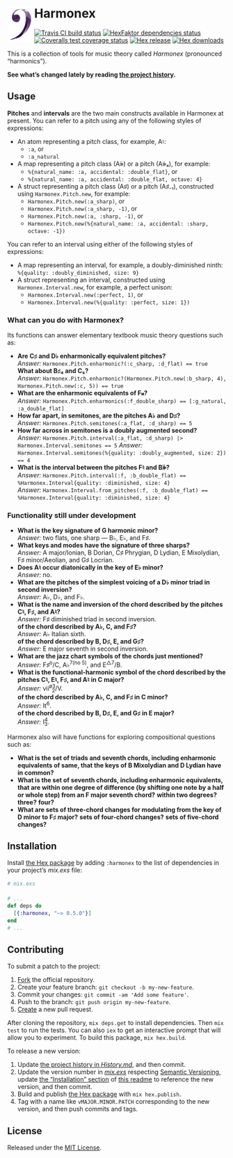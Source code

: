 # <img align="left" alt="logo" src="assets/logo.png" /> Harmonex

[<img alt="Travis CI build status" src="https://secure.travis-ci.org/njonsson/harmonex.svg?branch=master" />][Travis-CI-build-status]
[<img alt="HexFaktor dependencies status" src="https://beta.hexfaktor.org/badge/all/github/njonsson/harmonex.svg" />][HexFaktor-deps-status]
[<img alt="Coveralls test coverage status" src="https://coveralls.io/repos/njonsson/harmonex/badge.svg?branch=master" />][Coveralls-test-coverage-status]
[<img alt="Hex release" src="https://img.shields.io/hexpm/v/harmonex.svg" />][Hex-release]
[<img alt="Hex downloads" src="https://img.shields.io/hexpm/dt/harmonex.svg" />][Hex-release]

This is a collection of tools for music theory called _Harmonex_ (pronounced
“harmonics”).

**See what’s changed lately by reading [the project history][project-history].**

## Usage

**Pitches** and **intervals** are the two main constructs available in Harmonex
at present. You can refer to a pitch using any of the following styles of
expressions:

* An atom representing a pitch class, for example, A♮:
  - `:a`, or
  - `:a_natural`
* A map representing a pitch class (A𝄫) or a pitch (A𝄫₄), for example:
  - `%{natural_name: :a, accidental: :double_flat}`, or
  - `%{natural_name: :a, accidental: :double_flat, octave: 4}`
* A struct representing a pitch class (A♯) or a pitch (A♯₋₁), constructed using
  `Harmonex.Pitch.new`, for example:
  - `Harmonex.Pitch.new(:a_sharp)`, or
  - `Harmonex.Pitch.new(:a_sharp, -1)`, or
  - `Harmonex.Pitch.new(:a, :sharp, -1)`, or
  - `Harmonex.Pitch.new(%{natural_name: :a, accidental: :sharp, octave: -1})`

You can refer to an interval using either of the following styles of expressions:

* A map representing an interval, for example, a doubly-diminished ninth:
  `%{quality: :doubly_diminished, size: 9}`
* A struct representing an interval, constructed using `Harmonex.Interval.new`,
  for example, a perfect unison:
  - `Harmonex.Interval.new(:perfect, 1)`, or
  - `Harmonex.Interval.new(%{quality: :perfect, size: 1})`

### What can you do with Harmonex?

Its functions can answer elementary textbook music theory questions such as:

* **Are C♯ and D♭ enharmonically equivalent pitches?**  
  _Answer:_ `Harmonex.Pitch.enharmonic?(:c_sharp, :d_flat) == true`  
  **What about B♯₄ and C₅?**  
  _Answer:_ `Harmonex.Pitch.enharmonic?(Harmonex.Pitch.new(:b_sharp, 4),
  Harmonex.Pitch.new(:c, 5)) == true`
* **What are the enharmonic equivalents of F𝄪?**  
  _Answer:_
  `Harmonex.Pitch.enharmonics(:f_double_sharp) == [:g_natural, :a_double_flat]`
* **How far apart, in semitones, are the pitches A♭ and D♯?**  
  _Answer:_ `Harmonex.Pitch.semitones(:a_flat, :d_sharp) == 5`  
* **How far across in semitones is a doubly augmented second?**  
  _Answer:_ `Harmonex.Pitch.interval(:a_flat, :d_sharp) |>
  Harmonex.Interval.semitones == 5`
  _Answer:_
  `Harmonex.Interval.semitones(%{quality: :doubly_augmented, size: 2}) == 4`
* **What is the interval between the pitches F♮ and B𝄫?**  
  _Answer:_
  `Harmonex.Pitch.interval(:f, :b_double_flat) == %Harmonex.Interval{quality:
  :diminished, size: 4}`  
  _Answer:_
  `Harmonex.Interval.from_pitches(:f, :b_double_flat) ==
  %Harmonex.Interval{quality: :diminished, size: 4}`

### Functionality still under development

* **What is the key signature of G harmonic minor?**  
  _Answer:_ two flats, one sharp — B♭, E♭, and F♯.
* **What keys and modes have the signature of three sharps?**  
  _Answer:_ A major/Ionian, B Dorian, C♯ Phrygian, D Lydian, E Mixolydian, F♯
  minor/Aeolian, and G♯ Locrian.
* **Does A♮ occur diatonically in the key of E♭ minor?**  
  _Answer:_ no.
* **What are the pitches of the simplest voicing of a D♭ minor triad in
  second inversion?**  
  _Answer:_ A♭, D♭, and F♭.
* **What is the name and inversion of the chord described by the pitches C♮, F♯,
  and A♮?**  
  _Answer:_ F♯ diminished triad in second inversion.  
  **of the chord described by A♭, C, and F♯?**  
  _Answer:_ A♭ Italian sixth.  
  **of the chord described by B, D♯, E, and G♯?**  
  _Answer:_ E major seventh in second inversion.
* **What are the jazz chart symbols of the chords just mentioned?**  
  _Answer:_ F♯<sup>o</sup>/C, A♭<sup>7(no 5)</sup>, and E<sup>△7</sup>/B.
* **What is the functional-harmonic symbol of the chord described by the pitches
  C♮, E♮, F♯, and A♮ in C major?**  
  _Answer:_ vii<sup>ø3</sup><span style="position: relative; left: -1ex;"><sub>2</sub>/V.</span>  
  **of the chord described by A♭, C, and F♯ in C minor?**  
  _Answer:_ It<sup>6</sup>.  
  **of the chord described by B, D♯, E, and G♯ in E major?**  
  _Answer:_ I<sup>4</sup><span style="position: relative; left: -1ex;"><sub>3</sub>.

Harmonex also will have functions for exploring compositional questions such as:

* **What is the set of triads and seventh chords, including enharmonic
  equivalents of same, that the keys of B Mixolydian and D Lydian have in
  common?**
* **What is the set of seventh chords, including enharmonic equivalents, that are
  within one degree of difference (by shifting one note by a half or whole step)
  from an F major seventh chord?** **within two degrees?** **three?**
  **four?**
* **What are sets of three-chord changes for modulating from the key of D minor
  to F♯ major?** **sets of four-chord changes?** **sets of five-chord changes?**

## Installation

Install [the Hex package][Hex-release] by adding `:harmonex` to the list of
dependencies in your project’s _mix.exs_ file:

```elixir
# mix.exs

# ...
def deps do
  [{:harmonex, "~> 0.5.0"}]
end
# ...
```

## Contributing

To submit a patch to the project:

1. [Fork][fork-project] the official repository.
2. Create your feature branch: `git checkout -b my-new-feature`.
3. Commit your changes: `git commit -am 'Add some feature'`.
4. Push to the branch: `git push origin my-new-feature`.
5. [Create][compare-project-branches] a new pull request.

After cloning the repository, `mix deps.get` to install dependencies. Then
`mix test` to run the tests. You can also `iex` to get an interactive prompt that
will allow you to experiment. To build this package, `mix hex.build`.

To release a new version:

1. Update [the project history in _History.md_][project-history], and then
   commit.
2. Update the version number in [_mix.exs_][mix-dot-exs-file] respecting
   [Semantic Versioning][Semantic-Versioning], update
   [the “Installation” section](#installation) of
   [this readme][readme-dot-md-file] to reference the new version, and then
   commit.
3. Build and publish [the Hex package][Hex-release] with `mix hex.publish`.
4. Tag with a name like `vMAJOR.MINOR.PATCH` corresponding to the new version,
   and then push commits and tags.

## License

Released under the [MIT License][MIT-License].

[Travis-CI-build-status]:         http://travis-ci.org/njonsson/harmonex                                  "Travis CI build status for ‘Harmonex’"
[HexFaktor-deps-status]:          https://beta.hexfaktor.org/github/njonsson/harmonex                     "HexFaktor dependencies status for ‘Harmonex’"
[Coveralls-test-coverage-status]: https://coveralls.io/r/njonsson/harmonex?branch=master                  "Coveralls test coverage status"
[Hex-release]:                    https://hex.pm/packages/harmonex                                        "Hex release of ‘Harmonex’"
[project-history]:                https://github.com/njonsson/harmonex/blob/master/History.md             "‘Harmonex’ project history"
[fork-project]:                   https://github.com/njonsson/harmonex/fork                               "Fork the official repository of ‘Harmonex’"
[compare-project-branches]:       https://github.com/njonsson/harmonex/compare                            "Compare branches of ‘Harmonex’ repositories"
[mix-dot-exs-file]:               https://github.com/njonsson/harmonex/blob/master/mix.exs                "‘Harmonex’ project ‘mix.exs’ file"
[Semantic-Versioning]:            http://semver.org/
[readme-dot-md-file]:             https://github.com/njonsson/harmonex/blob/master/README.md#installation "‘Harmonex’ project ‘README.md’ file"
[MIT-License]:                    http://github.com/njonsson/harmonex/blob/master/License.md              "MIT License claim for ‘Harmonex’"
